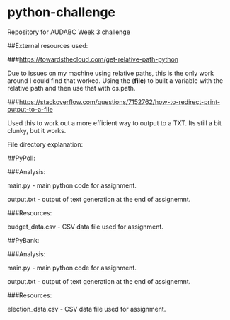 # python-challenge
Repository for AUDABC Week 3 challenge


##External resources used:

###https://towardsthecloud.com/get-relative-path-python 

  Due to issues on my machine using relative paths, this is the only work around I could find that worked. Using the (__file__) to built a variable with the relative path and then use that with os.path.
  
###https://stackoverflow.com/questions/7152762/how-to-redirect-print-output-to-a-file  

  Used this to work out a more efficient way to output to a TXT. Its still a bit clunky, but it works. 
  
  
File directory explanation:

##PyPoll:

 ###Analysis:
 
  main.py - main python code for assignment.
  
  output.txt - output of text generation at the end of assignemnt. 
  
 ###Resources:
 
  budget_data.csv - CSV data file used for assignment.
  
  
##PyBank:

 ###Analysis:
 
  main.py - main python code for assignment.
  
  output.txt - output of text generation at the end of assignemnt. 
  
 ###Resources:
 
  election_data.csv - CSV data file used for assignment.
